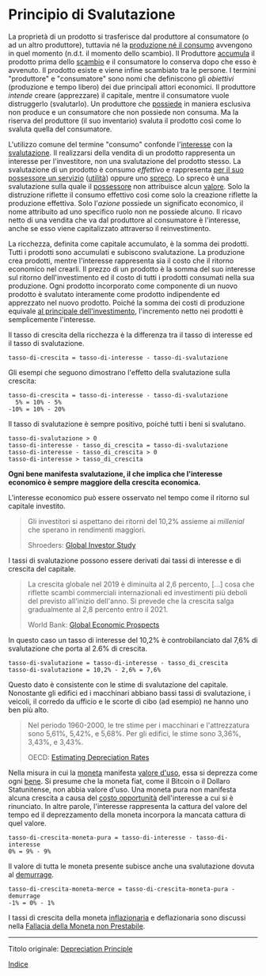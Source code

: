 # Principio di Svalutazione



La proprietà di un prodotto si trasferisce dal produttore al consumatore (o ad un altro produttore), tuttavia né la [produzione né il consumo](ch007-production-and-consumption.md) avvengono in quel momento (n.d.t. il momento dello scambio). Il Produttore [accumula](ch101-glossary.md#accumulare) il prodotto prima dello [scambio](ch101-glossary.md#scambio) e il consumatore lo conserva  dopo che esso è avvenuto. Il prodotto esiste e viene infine scambiato tra le persone. I termini "produttore" e "consumatore" sono nomi che definiscono gli _obiettivi_ (produzione e tempo libero) dei due principali attori economici. Il produttore _intende_ creare (apprezzare) il capitale, mentre il consumatore vuole distruggerlo (svalutarlo). Un produttore che [possiede](ch101-glossary.md#proprietario) in maniera esclusiva non produce e un consumatore che non possiede non consuma. Ma la riserva del produttore (il suo inventario) svaluta il prodotto così come lo svaluta quella del consumatore.

L'utilizzo comune del termine "consumo" confonde l'[interesse](ch101-glossary.md#interesse) con la [svalutazione](https://en.wikipedia.org/wiki/Depreciation_(economics)). Il realizzarsi della vendita di un prodotto rappresenta un interesse per l'investitore, non una svalutazione del prodotto stesso. La svalutazione di un prodotto è consumo _effettivo_ e rappresenta [per il suo possessore un servizio](https://mises.org/library/man-economy-and-state-power-and-market/html/p/974) ([utilità](ch101-glossary.md#utilità)) oppure uno [spreco](https://it.wikipedia.org/wiki/Rifiuto). Lo spreco è una svalutazione sulla quale il [possessore](ch101-glossary.md#proprietario) non attribuisce alcun [valore](ch101-glossary.md#valore). Solo la distruzione riflette il consumo effettivo così come solo la creazione riflette la produzione effettiva. Solo l'_azione_ possiede un significato economico, il nome attribuito ad uno specifico ruolo non ne possiede alcuno. Il ricavo netto di una vendita che va dal produttore al consumatore è l'interesse, anche se esso viene capitalizzato attraverso il reinvestimento.

La ricchezza, definita come capitale accumulato, è la somma dei prodotti. Tutti i prodotti sono accumulati e subiscono svalutazione. La produzione crea prodotti, mentre l'interesse rappresenta sia il costo che il ritorno economico nel crearli. Il prezzo di un prodotto è la somma del suo interesse sul ritorno dell'investimento ed il costo di tutti i prodotti consumati nella sua produzione. Ogni prodotto incorporato come componente di un nuovo prodotto è svalutato interamente come prodotto indipendente ed apprezzato nel nuovo prodotto. Poiché la somma dei costi di produzione  equivale [al principale dell'investimento](https://en.wikipedia.org/wiki/Bond_(finance)#Principal), l'incremento netto nei prodotti è semplicemente l'interesse.

Il tasso di crescita della ricchezza è la differenza tra il tasso di interesse ed il tasso di svalutazione.

```
tasso-di-crescita = tasso-di-interesse - tasso-di-svalutazione
```

Gli esempi che seguono dimostrano l'effetto della svalutazione sulla crescita:

```
tasso-di-crescita = tasso-di-interesse - tasso-di-svalutazione
  5% = 10% - 5%
-10% = 10% - 20% 

```

Il tasso di svalutazione è sempre positivo, poiché tutti i beni si svalutano.

```
tasso-di-svalutazione > 0
tasso-di-interesse - tasso_di_crescita = tasso-di-svalutazione 
tasso-di-interesse - tasso_di_crescita > 0
tasso-di-interesse > tasso_di_crescita 
```

**Ogni bene manifesta svalutazione, il che implica che l'interesse economico è sempre maggiore della crescita economica.**

L'interesse economico può essere osservato nel tempo come il ritorno sul capitale investito.

> Gli investitori si aspettano dei ritorni del 10,2% assieme ai _millenial_ che sperano in rendimenti maggiori.
>
> Shroeders: [Global Investor Study](https://www.schroders.com/en/insights/global-investor-study/investors-expect-returns-of-10.2-with-millennials-hoping-for-more)

I tassi di svalutazione possono essere derivati dai tassi di interesse e di crescita del capitale.

> La crescita globale nel 2019 è diminuita al 2,6 percento, [...] cosa che riflette scambi commerciali internazionali ed investimenti più deboli del previsto all'inizio dell'anno. Si prevede che la crescita salga gradualmente al 2,8 percento entro il 2021.
>
> World Bank: [Global Economic Prospects](https://www.worldbank.org/en/publication/global-economic-prospects)

 In questo caso un tasso di interesse del 10,2% è controbilanciato dal 7,6% di svalutazione che porta al 2.6% di crescita. 

```
tasso-di-svalutazione = tasso-di-interesse - tasso_di_crescita
tasso-di-svalutazione = 10,2% - 2,6% = 7,6%
```

Questo dato è consistente con le stime di svalutazione del capitale. Nonostante gli edifici ed i macchinari abbiano bassi tassi di svalutazione, i veicoli, il corredo da ufficio e le scorte di cibo (ad esempio) ne hanno uno ben più alto.

> Nel periodo 1960-2000, le tre stime per i macchinari e l'attrezzatura sono 5,61%, 5,42%, e 5,68%. Per gli edifici, le stime sono 3,36%, 3,43%, e 3,43%.
>
> OECD: [Estimating Depreciation Rates](https://www.oecd.org/sdd/productivity-stats/35409605.pdf)

Nella misura in cui la [moneta](ch005-money-taxonomy.md) manifesta [valore d'uso](https://en.wikipedia.org/wiki/Use_value), essa si deprezza come ogni [bene](https://en.wikipedia.org/wiki/Goods). Si presume che la moneta fiat, come il Bitcoin o il Dollaro Statunitense, non abbia valore d'uso. Una moneta pura non manifesta alcuna crescita a causa del [costo opportunità](https://it.wikipedia.org/wiki/Costo_opportunit%C3%A0) dell'interesse a cui si è rinunciato. In altre parole, l'interesse rappresenta la cattura del valore del tempo ed il deprezzamento della moneta incorpora la mancata cattura di quel valore.

```
tasso-di-crescita-moneta-pura = tasso-di-interesse - tasso-di-interesse
0% = 9% - 9%
```

Il valore di tutta le moneta presente subisce anche una svalutazione dovuta al [demurrage](https://it.wikipedia.org/wiki/Demurrage_(moneta)).

```
tasso-di-crescita-moneta-merce = tasso-di-crescita-moneta-pura - demurrage
-1% = 0% - 1%
```

I tassi di crescita della moneta [inflazionaria](https://en.wikipedia.org/wiki/Monetary_inflation) e deflazionaria sono discussi nella [Fallacia della Moneta non Prestabile](ch086-unlendable-money-fallacy.md).

---

Titolo originale: [Depreciation Principle](https://github.com/libbitcoin/libbitcoin-system/wiki/Depreciation-Principle)

[Indice](/README.md)

